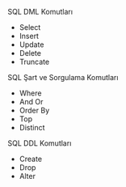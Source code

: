 SQL DML Komutları
- Select
- Insert
- Update
- Delete
- Truncate

SQL Şart ve Sorgulama Komutları
- Where
- And Or
- Order By
- Top
- Distinct

SQL DDL Komutları
- Create
- Drop
- Alter
